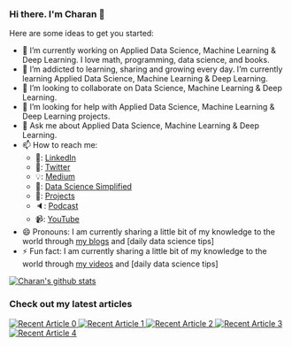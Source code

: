 ### Hi there. I'm Charan 👋

<!-- 
**charanhu/charanhu** is a ✨ _special_ ✨ repository because its `README.md` (this file) appears on your GitHub profile. -->

Here are some ideas to get you started:

- 🔭 I’m currently working on Applied Data Science, Machine Learning & Deep Learning. I love math, programming, data science, and books.
- 🌱 I’m addicted to learning, sharing and growing every day. I’m currently learning Applied Data Science, Machine Learning & Deep Learning.
- 👯 I’m looking to collaborate on Data Science, Machine Learning & Deep Learning.
- 🤔 I’m looking for help with Applied Data Science, Machine Learning & Deep Learning projects.
- 💬 Ask me about Applied Data Science, Machine Learning & Deep Learning.
- 📫 How to reach me:
    - 📖: [LinkedIn](https://www.linkedin.com/in/charanahu/)
    - 📩: [Twitter](https://twitter.com/charan_h_u)
    - 💡: [Medium](https://medium.com/@charanhu)
    - 📝: [Data Science Simplified](https://charanhu.medium.com/)
    - 🎯: [Projects](https://github.com/charanhu/)
    - 🔈: [Podcast](https://medium.com/@crtek/)
    - 📹: [YouTube](https://youtube.com/crtek/)
- 😄 Pronouns: I am currently sharing a little bit of my knowledge to the world through [my blogs](https://medium.com/@charanhu) and [daily data science tips]
- ⚡ Fun fact: I am currently sharing a little bit of my knowledge to the world through [my videos](https://youtube.com/crtek) and [daily data science tips]


<!-- Please don't remove this: Grab your social icons from https://github.com/carlsednaoui/gitsocial -->

[1.2]: http://i.imgur.com/wWzX9uB.png (twitter icon without padding)
[1]: [Twitter](https://twitter.com/charan_h_u)


  
[![Charan's github stats](https://github-readme-stats.vercel.app/api?username=charanhu&count_private=true&show_icons=true&theme=radical&hide_rank=false)](https://github.com/charanhu/github-readme-stats)


### Check out my latest articles
<a target="_blank" href="https://github-readme-medium-recent-article.vercel.app/medium/@charanhu/0"><img src="https://github-readme-medium-recent-article.vercel.app/medium/@charanhu/0" alt="Recent Article 0"> 
 <a target="_blank" href="https://github-readme-medium-recent-article.vercel.app/medium/@charanhu/1"><img src="https://github-readme-medium-recent-article.vercel.app/medium/@charanhu/1" alt="Recent Article 1">
 <a target="_blank" href="https://github-readme-medium-recent-article.vercel.app/medium/@charanhu/2"><img src="https://github-readme-medium-recent-article.vercel.app/medium/@charanhu/2" alt="Recent Article 2">
 <a target="_blank" href="https://github-readme-medium-recent-article.vercel.app/medium/@charanhu/3"><img src="https://github-readme-medium-recent-article.vercel.app/medium/@charanhu/3" alt="Recent Article 3">
  <a target="_blank" href="https://github-readme-medium-recent-article.vercel.app/medium/@charanhu/3"><img src="https://github-readme-medium-recent-article.vercel.app/medium/@charanhu/4" alt="Recent Article 4">
    


